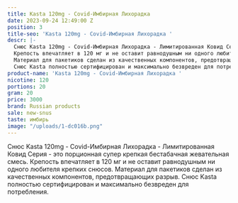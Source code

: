 ```yaml
---
title: Kasta 120mg - Covid-Имбирная Лихорадка
date: 2023-09-24 12:49:00 Z
position: 3
title-seo: 'Kasta 120mg - Covid-Имбирная Лихорадка '
descr: |-
  Снюс Kasta 120mg - Covid-Имбирная Лихорадка - Лимитированная Ковид Серия - это порционная супер крепкая бестабачная жевательная смесь.
  Крепость впечатляет в 120 мг и не оставит равнодушным ни одного любителя крепких снюсов.
  Материал для пакетиков сделан из качественных компонентов, предотвращающих разрыв.
  Снюс Kasta полностью сертифицирован и максимально безвреден для потребления.
product-name: 'Kasta 120mg - Covid-Имбирная Лихорадка '
nicotine: 120
portions: 20
gram: 20
price: 3000
brand: Russian products
sale: new-snus
taste: имбирь
image: "/uploads/1-dc016b.png"
---
```


Снюс Kasta 120mg - Covid-Имбирная Лихорадка - Лимитированная Ковид Серия - это порционная супер крепкая бестабачная жевательная смесь.
Крепость впечатляет в 120 мг и не оставит равнодушным ни одного любителя крепких снюсов.
Материал для пакетиков сделан из качественных компонентов, предотвращающих разрыв.
Снюс Kasta полностью сертифицирован и максимально безвреден для потребления.